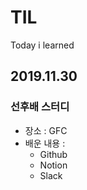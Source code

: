 # TIL
Today i learned

## 2019.11.30 

### 선후배 스터디 

- 장소 : GFC
- 배운 내용 : 
  - Github
  - Notion
  - Slack
